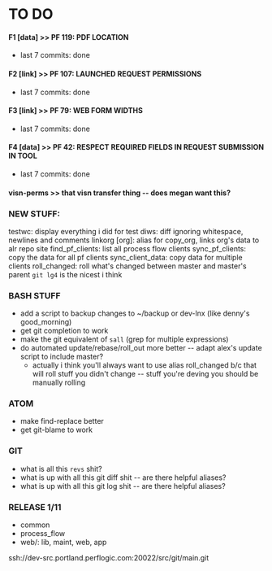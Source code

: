 
# TO DO

#### F1 [data] >> PF 119: PDF LOCATION
* last 7 commits: done

#### F2 [link] >> PF 107: LAUNCHED REQUEST PERMISSIONS
* last 7 commits: done

#### F3 [link] >> PF 79: WEB FORM WIDTHS
* last 7 commits: done

#### F4 [data] >> PF 42: RESPECT REQUIRED FIELDS IN REQUEST SUBMISSION IN TOOL
* last 7 commits: done


#### visn-perms >> that visn transfer thing -- does megan want this?


### NEW STUFF:
testwc: display everything i did for test
diws: diff ignoring whitespace, newlines and comments
linkorg [org]: alias for copy_org, links org's data to alr repo site
find_pf_clients: list all process flow clients
sync_pf_clients: copy the data for all pf clients
sync_client_data: copy data for multiple clients
roll_changed: roll what's changed between master and master's parent
`git lg4` is the nicest i think

### BASH STUFF
* add a script to backup changes to ~/backup or dev-lnx (like denny's good_morning)
* get git completion to work
* make the git equivalent of `sall` (grep for multiple expressions)
* do automated update/rebase/roll_out more better -- adapt alex's update script to include master?
    - actually i think you'll always want to use alias roll_changed b/c that will roll stuff you didn't change -- stuff you're deving you should be manually rolling

### ATOM
* make find-replace better
* get git-blame to work


### GIT
* what is all this `revs` shit?
* what is up with all this git diff shit -- are there helpful aliases?
* what is up with all this git log shit -- are there helpful aliases?


### RELEASE 1/11

* common
* process_flow
* web/: lib, maint, web, app



ssh://dev-src.portland.perflogic.com:20022/src/git/main.git

